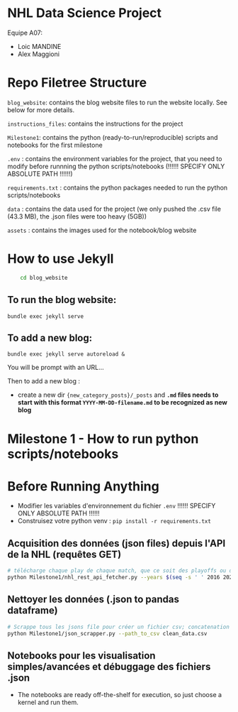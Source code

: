# NHL Data Science Project

Equipe A07:
*	Loic MANDINE
*	Alex Maggioni

# Repo Filetree Structure

`blog_website`: contains the blog website files to run the website locally. See below for more details.

`instructions_files`: contains the instructions for the project

`Milestone1`: contains the python (ready-to-run/reproducible) scripts and notebooks for the first milestone

`.env` : contains the environment variables for the project, that you need to modify before runnning the python scripts/notebooks (!!!!!! SPECIFY ONLY ABSOLUTE PATH !!!!!!)

`requirements.txt` : contains the python packages needed to run the python scripts/notebooks

`data` : contains the data used for the project (we only pushed the .csv file (43.3 MB), the .json files were too heavy (5GB))

`assets` : contains the images used for the notebook/blog website

# How to use Jekyll

```bash
	cd blog_website
```

## To run the blog website:

```
bundle exec jekyll serve
```

## To add a new blog:

```
bundle exec jekyll serve autoreload &
```

You will be prompt with an URL...

Then to add a new blog :

* create a new dir `{new_category_posts}/_posts` and **`.md` files needs to start with this format `YYYY-MM-DD-filename.md` to be recognized as new blog**


# Milestone 1 - How to run python scripts/notebooks

# Before Running Anything

*	Modifier les variables d'environnement du fichier `.env` !!!!!! SPECIFY ONLY ABSOLUTE PATH !!!!!!
* 	Construisez votre python venv : `pip install -r requirements.txt`

## Acquisition des données (json files) depuis l'API de la NHL (requêtes GET) 

```bash
# télécharge chaque play de chaque match, que ce soit des playoffs ou de la saison régulière, pour chaque saison de 2016 à 2020
python Milestone1/nhl_rest_api_fetcher.py --years $(seq -s ' ' 2016 2020)
```

## Nettoyer les données (.json to pandas dataframe)

```bash
# Scrappe tous les jsons file pour créer un fichier csv; concatenation of the .env\'s DATA_FOLDER var + arg given
python Milestone1/json_scrapper.py --path_to_csv clean_data.csv
```

## Notebooks pour les visualisation simples/avancées et débuggage des fichiers .json

* The notebooks are ready off-the-shelf for execution, so just choose a kernel and run them.